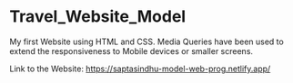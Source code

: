 # Travel_Website_Model

My first Website using HTML and CSS. Media Queries have been used to extend the responsiveness to Mobile devices or smaller screens. 

Link to the Website:
https://saptasindhu-model-web-prog.netlify.app/

